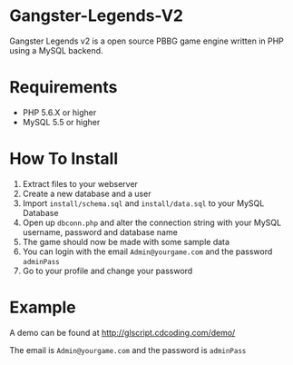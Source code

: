# Gangster-Legends-V2

Gangster Legends v2 is a open source PBBG game engine written in PHP using a MySQL backend.

# Requirements

- PHP 5.6.X or higher
- MySQL 5.5 or higher

# How To Install

1. Extract files to your webserver
2. Create a new database and a user
3. Import `install/schema.sql` and `install/data.sql` to your MySQL Database
4. Open up `dbconn.php` and alter the connection string with your MySQL username, password and database name
5. The game should now be made with some sample data
6. You can login with the email `Admin@yourgame.com` and the password `adminPass`
7. Go to your profile and change your password

# Example

A demo can be found at http://glscript.cdcoding.com/demo/

The email is `Admin@yourgame.com` and the password is `adminPass` 
